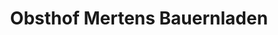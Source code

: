 ---
title: "Obsthof Mertens Bauernladen"
url: /duesseldorf/obsthof-mertens-bauernladen/
shop: Hofladen
---
